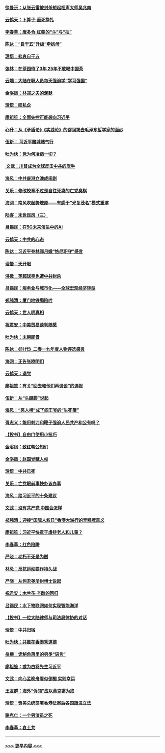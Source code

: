 #### [徐曼沅：从张云雷被封杀想起相声大师吴兆南](../pages/nsc993/n11741816.md?t=12242211) 
#### [云鹤天：卜算子‧垂死挣扎](../pages/nsc993/n11739956.md?t=12242211) 
#### [李春草：唐多令‧红朝的“斗”与“拍”](../pages/nsc993/n11739830.md?t=12242211) 
#### [陈达：“自干五”升级“牵妨母”](../pages/nsc993/n11739724.md?t=12242211) 
#### [理悟：悲哀自干五](../pages/nsc993/n11739547.md?t=12242211) 
#### [张林：在茶园待了3年 25年不敢喝中国茶](../pages/nsc993/n11739240.md?t=12242211) 
#### [云端：大陆在职人员每天强迫学“学习强国”](../pages/nsc993/n11738735.md?t=12242211) 
#### [金浴凤：林郑之夫的渊默](../pages/nsc993/n11737735.md?t=12242211) 
#### [理悟：叹私企](../pages/nsc993/n11737715.md?t=12242211) 
#### [廖祖笙：全面失控可能袭向习近平](../pages/nsc993/n11737704.md?t=12242211) 
#### [心升：从《矛盾论》《实践论》的谬误揭去毛泽东哲学家的面纱](../pages/nsc993/n11736962.md?t=12242211) 
#### [伍新： 习近平赌城赌气行](../pages/nsc993/n11736929.md?t=12242211) 
#### [吐为快：党为何凌蹈一切？](../pages/nsc993/n11736915.md?t=12242211) 
#### [ 文武：川普成为全球反击中共的旗手](../pages/nsc993/n11736882.md?t=12242211) 
#### [海风：中共废港立澳成闹剧](../pages/nsc993/n11735857.md?t=12242211) 
#### [关乐：修改校章不过是自往死凑的亡党臭棋](../pages/nsc993/n11735097.md?t=12242211) 
#### [海网：南风吹起势燎原——有感于“光复茂名”模式重演](../pages/nsc993/n11732308.md?t=12242211) 
#### [陆客：末世民风（三）](../pages/nsc993/n11732211.md?t=12242211) 
#### [吕锡民：在5G未来演进中的AI](../pages/nsc993/n11730010.md?t=12242211) 
#### [云鹤天：中共的心态](../pages/nsc993/n11729906.md?t=12242211) 
#### [陈达：习近平夸林郑月娥“恪尽职守”感言](../pages/nsc993/n11729881.md?t=12242211) 
#### [理悟：天开眼](../pages/nsc993/n11729699.md?t=12242211) 
#### [洪微：英超球星也遭中共封杀](../pages/nsc993/n11727243.md?t=12242211) 
#### [吕锡民：服务业与城市化——全球宏观经济转型](../pages/nsc993/n11725845.md?t=12242211) 
#### [郑纯清：厦门地铁塌陷吟](../pages/nsc993/n11725813.md?t=12242211) 
#### [云鹤天：世人明真相](../pages/nsc993/n11725621.md?t=12242211) 
#### [祝君安：中美贸易谈判随感](../pages/nsc993/n11725609.md?t=12242211) 
#### [吐为快：末朝即景](../pages/nsc993/n11723365.md?t=12242211) 
#### [陈达：《时代》二零一九年度人物评选感言](../pages/nsc993/n11723337.md?t=12242211) 
#### [海网：正告张晓明们](../pages/nsc993/n11723228.md?t=12242211) 
#### [云鹤天：退党](../pages/nsc993/n11723056.md?t=12242211) 
#### [廖祖笙：有关“回去和他们再谈谈”的通报](../pages/nsc993/n11722442.md?t=12242211) 
#### [伍新：从“头踢脚”说起](../pages/nsc993/n11722429.md?t=12242211) 
#### [海风：“恶人榜”成了阎王爷的“生死簿”](../pages/nsc993/n11722272.md?t=12242211) 
#### [胥志义：能用剌刀和鞭子强迫人民共产和公有吗？](../pages/nsc993/n11720569.md?t=12242211) 
#### [【投书】自由门使用小技巧](../pages/nsc993/n11720180.md?t=12242211) 
#### [金浴凤：致红朝公知们](../pages/nsc993/n11720563.md?t=12242211) 
#### [金浴凤：赵国党赋人权](../pages/nsc993/n11720533.md?t=12242211) 
#### [理悟：中共已死](../pages/nsc993/n11720233.md?t=12242211) 
#### [关乐：亡党眼前事快办该办事](../pages/nsc993/n11719160.md?t=12242211) 
#### [海风：给习近平的十条建议](../pages/nsc993/n11717616.md?t=12242211) 
#### [文武：没有共产党 中国会怎样](../pages/nsc993/n11717584.md?t=12242211) 
#### [郑纯清：迎接“国际人权日”香港大游行的里程牌意义](../pages/nsc993/n11717417.md?t=12242211) 
#### [廖祖笙：习近平快意于虐待老人和儿童？](../pages/nsc993/n11715313.md?t=12242211) 
#### [李春草：红色陷阱](../pages/nsc993/n11715029.md?t=12242211) 
#### [严晓：老朽不死是为贼](../pages/nsc993/n11712910.md?t=12242211) 
#### [林忌：反抗运动要作持久战](../pages/nsc993/n11712623.md?t=12242211) 
#### [严晓：从何君尧册封博士说起](../pages/nsc993/n11712465.md?t=12242211) 
#### [祝君安：木兰花·辛酸的回归](../pages/nsc993/n11712381.md?t=12242211) 
#### [吕锡民：水下物联网如何实现智能海洋](../pages/nsc993/n11711158.md?t=12242211) 
#### [【投书】一位大陆律师与司法局律协的对话](../pages/nsc993/n11709675.md?t=12242211) 
#### [理悟：中共归宿](../pages/nsc993/n11710059.md?t=12242211) 
#### [吐为快：共匪在香港秀道德](../pages/nsc993/n11709979.md?t=12242211) 
#### [岳横：诡秘角落里的另类“语言”](../pages/nsc993/n11709792.md?t=12242211) 
#### [廖祖笙：或为白卷先生习近平](../pages/nsc993/n11708330.md?t=12242211) 
#### [文武：向心孟晚舟看似倒楣 实则幸运](../pages/nsc993/n11708236.md?t=12242211) 
#### [王友群：海外“侨领”应以黄克锵为戒](../pages/nsc993/n11706176.md?t=12242211) 
#### [理悟：贺美总统签署香港法案后各国跟进立法](../pages/nsc993/n11706853.md?t=12242211) 
#### [骆克仁：一个男演员之死](../pages/nsc993/n11706677.md?t=12242211) 
#### [李春草：哀土共](../pages/nsc993/n11706255.md?t=12242211) 

----
#### [ >>> 更早内容 <<< ](../indexes/nsc993-earlier.md)
